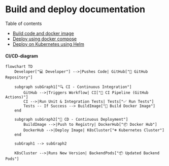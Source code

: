 # Build and deploy documentation

Table of contents
- [Build code and docker image](./1-build.md)
- [Deploy using docker compose](./2-deploy-compose)
- [Deploy on Kubernetes using Helm](./3-deploy-k8s-helm.md)


#### CI/CD-diagram
```mermaid
flowchart TD
    Developer["💻 Developer"] -->|Pushes Code| GitHub["📂 GitHub Repository"]
    
    subgraph subGraph1["🔍 CI - Continuous Integration"]
        GitHub -->|Triggers Workflow| CI["🔄 CI Pipeline (GitHub Actions)"]
        CI -->|Run Unit & Integration Tests| Tests["✅ Run Tests"]
        Tests -- If Success --> BuildImage["🐳 Build Docker Image"]
    end
    
    subgraph subGraph2["🚀 CD - Continuous Deployment"]
        BuildImage -->|Push to Registry| DockerHub["📦 Docker Hub"]
        DockerHub -->|Deploy Image| K8sCluster["☸️ Kubernetes Cluster"]
    end
    
    subGraph1 --> subGraph2
    
    K8sCluster -->|Runs New Version| BackendPods["📦 Updated Backend Pods"]

```